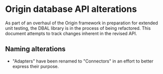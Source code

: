 Origin database API alterations
===============================

As part of an overhaul of the Origin framework in preparation for extended unit testing, the DBAL library is in the
process of being refactored. This document attempts to track changes inherent in the revised API.

Naming alterations
------------------

* "Adapters" have been renamed to "Connectors" in an effort to better express their purpose.
